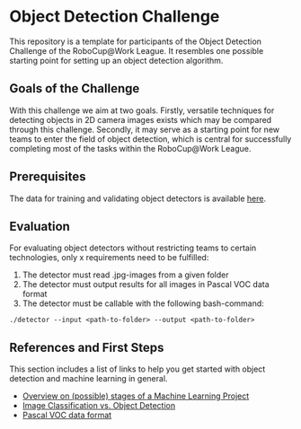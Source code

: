 # Object Detection Challenge

This repository is a template for participants of the Object Detection Challenge of the RoboCup@Work League.
It resembles one possible starting point for setting up an object detection algorithm.

## Goals of the Challenge

With this challenge we aim at two goals.
Firstly, versatile techniques for detecting objects in 2D camera images exists which may be compared through this challenge.
Secondly, it may serve as a starting point for new teams to enter the field of object detection, which is central for successfully completing most of the tasks within the RoboCup@Work League.

## Prerequisites

The data for training and validating object detectors is available [here](???).

## Evaluation

For evaluating object detectors without restricting teams to certain technologies, only x requirements need to be fulfilled:

1. The detector must read .jpg-images from a given folder
2. The detector must output results for all images in Pascal VOC data format
3. The detector must be callable with the following bash-command:

```
./detector --input <path-to-folder> --output <path-to-folder>
```

## References and First Steps

This section includes a list of links to help you get started with object detection and machine learning in general.
* [Overview on (possible) stages of a Machine Learning Project](https://towardsdatascience.com/10-stages-of-a-machine-learning-project-in-2020-and-where-you-fit-cb73ad4726cb)
* [Image Classification vs. Object Detection](https://www.datacamp.com/community/tutorials/object-detection-guide)
* [Pascal VOC data format](https://towardsdatascience.com/coco-data-format-for-object-detection-a4c5eaf518c5)
